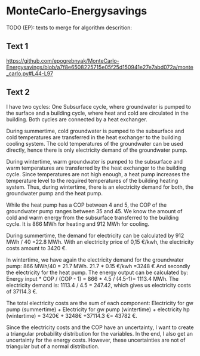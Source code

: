 # MonteCarlo-Energysavings

TODO (EP): texts to merge for algorithm descrition:

Text 1
------

https://github.com/epogrebnyak/MonteCarlo-Energysavings/blob/a7f8e6508225715e05f25d150941e27e7abd072a/monte_carlo.py#L44-L97


Text 2
------

I have two cycles: One Subsurface cycle, where groundwater is pumped to the surface and a building cycle, where heat and cold are circulated in the building. Both cycles are connected by a heat exchanger.

During summertime, cold groundwater is pumped to the subsurface and cold temperatures are transferred in the heat exchanger to the building cooling system. The cold temperatures of the groundwater can be used directly, hence there is only electricity demand of the groundwater pump.

During wintertime, warm groundwater is pumped to the subsurface and warm temperatures are transferred by the heat exchanger to the building cycle. Since temperatures are not high enough, a heat pump increases the temperature level to the required temperatures of the building heating system. Thus, during wintertime, there is an electricity demand for both, the groundwater pump and the heat pump.

While the heat pump has a COP between 4 and 5, the COP of the groundwater pump ranges between 35 and 45. We know the amount of cold and warm energy from the subsurface transferred to the building cycle. It is 866 MWh for heating and 912 MWh for cooling.

During summertime, the demand for electricity can be calculated by 912 MWh / 40 =22.8 MWh. With an electricity price of 0,15 €/kwh, the electricity costs amount to 3420 €.

In wintertime, we have again the electricity demand for the groundwater pump: 866 MWh/40 = 21.7 MWh. 21.7 * 0.15 €/kwh =3248 €
And secondly the electricity for the heat pump. The energy output can be calculated by:
Energy input * COP / (COP - 1) = 866 * 4.5 / (4.5-1)= 1113.4 MWh. The electricity demand is:
1113.4 / 4.5 = 247.42, which gives us electricity costs of 37114.3 €.

The total electricity costs are the sum of each component:
Electricity for gw pump (summertime) + Electricity for gw pump (wintertime) + electricity hp (wintertime)
= 3420€ + 3248€ +37114.3 €= 43782 €.

Since the electricity costs and the COP have an uncertainty, I want to create a triangular probability distribution for the variables. In the end, I also get an uncertainty for the energy costs. 
However, these uncertainties are not of triangular but of a normal distribution.

